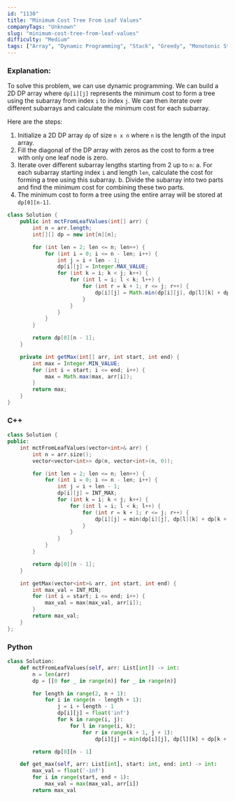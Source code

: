 ```yaml
---
id: "1130"
title: "Minimum Cost Tree From Leaf Values"
companyTags: "Unknown"
slug: "minimum-cost-tree-from-leaf-values"
difficulty: "Medium"
tags: ["Array", "Dynamic Programming", "Stack", "Greedy", "Monotonic Stack"]
---
```


### Explanation:
To solve this problem, we can use dynamic programming. We can build a 2D DP array where `dp[i][j]` represents the minimum cost to form a tree using the subarray from index `i` to index `j`. We can then iterate over different subarrays and calculate the minimum cost for each subarray.

Here are the steps:
1. Initialize a 2D DP array `dp` of size `n x n` where `n` is the length of the input array.
2. Fill the diagonal of the DP array with zeros as the cost to form a tree with only one leaf node is zero.
3. Iterate over different subarray lengths starting from 2 up to `n`:
   a. For each subarray starting index `i` and length `len`, calculate the cost for forming a tree using this subarray.
   b. Divide the subarray into two parts and find the minimum cost for combining these two parts.
4. The minimum cost to form a tree using the entire array will be stored at `dp[0][n-1]`.

```java
class Solution {
    public int mctFromLeafValues(int[] arr) {
        int n = arr.length;
        int[][] dp = new int[n][n];

        for (int len = 2; len <= n; len++) {
            for (int i = 0; i <= n - len; i++) {
                int j = i + len - 1;
                dp[i][j] = Integer.MAX_VALUE;
                for (int k = i; k < j; k++) {
                    for (int l = i; l < k; l++) {
                        for (int r = k + 1; r <= j; r++) {
                            dp[i][j] = Math.min(dp[i][j], dp[l][k] + dp[k + 1][r] + getMax(arr, l, k) * getMax(arr, k + 1, r));
                        }
                    }
                }
            }
        }

        return dp[0][n - 1];
    }

    private int getMax(int[] arr, int start, int end) {
        int max = Integer.MIN_VALUE;
        for (int i = start; i <= end; i++) {
            max = Math.max(max, arr[i]);
        }
        return max;
    }
}
```

### C++
```cpp
class Solution {
public:
    int mctFromLeafValues(vector<int>& arr) {
        int n = arr.size();
        vector<vector<int>> dp(n, vector<int>(n, 0));

        for (int len = 2; len <= n; len++) {
            for (int i = 0; i <= n - len; i++) {
                int j = i + len - 1;
                dp[i][j] = INT_MAX;
                for (int k = i; k < j; k++) {
                    for (int l = i; l < k; l++) {
                        for (int r = k + 1; r <= j; r++) {
                            dp[i][j] = min(dp[i][j], dp[l][k] + dp[k + 1][r] + getMax(arr, l, k) * getMax(arr, k + 1, r));
                        }
                    }
                }
            }
        }

        return dp[0][n - 1];
    }

    int getMax(vector<int>& arr, int start, int end) {
        int max_val = INT_MIN;
        for (int i = start; i <= end; i++) {
            max_val = max(max_val, arr[i]);
        }
        return max_val;
    }
};
```

### Python
```python
class Solution:
    def mctFromLeafValues(self, arr: List[int]) -> int:
        n = len(arr)
        dp = [[0 for _ in range(n)] for _ in range(n)]

        for length in range(2, n + 1):
            for i in range(n - length + 1):
                j = i + length - 1
                dp[i][j] = float('inf')
                for k in range(i, j):
                    for l in range(i, k):
                        for r in range(k + 1, j + 1):
                            dp[i][j] = min(dp[i][j], dp[l][k] + dp[k + 1][r] + self.get_max(arr, l, k) * self.get_max(arr, k + 1, r))

        return dp[0][n - 1]

    def get_max(self, arr: List[int], start: int, end: int) -> int:
        max_val = float('-inf')
        for i in range(start, end + 1):
            max_val = max(max_val, arr[i])
        return max_val
```